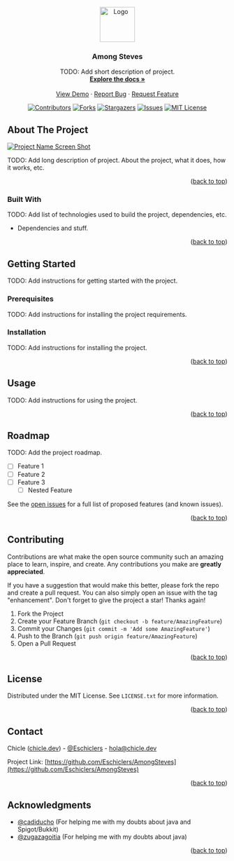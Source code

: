 <div id="top"></div>

<!-- PROJECT LOGO -->
<br />
<div align="center">
  <a href="https://github.com/Eschiclers/AmongSteves">
    <img src="images/logo.png" alt="Logo" width="80" height="80">
  </a>

<h3 align="center">Among Steves</h3>

  <p align="center">
    TODO: Add short description of project.
    <br />
    <a href="https://github.com/Eschiclers/AmongSteves"><strong>Explore the docs »</strong></a>
    <br />
    <br />
    <a href="https://github.com/Eschiclers/AmongSteves">View Demo</a>
    ·
    <a href="https://github.com/Eschiclers/AmongSteves/issues">Report Bug</a>
    ·
    <a href="https://github.com/Eschiclers/AmongSteves/issues">Request Feature</a>
  </p>


  <!-- PROJECT SHIELDS -->
  [![Contributors][contributors-shield]][contributors-url]
  [![Forks][forks-shield]][forks-url]
  [![Stargazers][stars-shield]][stars-url]
  [![Issues][issues-shield]][issues-url]
  [![MIT License][license-shield]][license-url]

</div>

<!-- TABLE OF CONTENTS -->
<!--
<details>
  <summary>Table of Contents</summary>
  <ol>
    <li>
      <a href="#about-the-project">About The Project</a>
      <ul>
        <li><a href="#built-with">Built With</a></li>
      </ul>
    </li>
    <li>
      <a href="#getting-started">Getting Started</a>
      <ul>
        <li><a href="#prerequisites">Prerequisites</a></li>
        <li><a href="#installation">Installation</a></li>
      </ul>
    </li>
    <li><a href="#usage">Usage</a></li>
    <li><a href="#roadmap">Roadmap</a></li>
    <li><a href="#contributing">Contributing</a></li>
    <li><a href="#license">License</a></li>
    <li><a href="#contact">Contact</a></li>
    <li><a href="#acknowledgments">Acknowledgments</a></li>
  </ol>
</details>
--->



<!-- ABOUT THE PROJECT -->

## About The Project

[![Project Name Screen Shot][product-screenshot]](https://github.com/Eschiclers/AmongSteves)

TODO: Add long description of project. About the project, what it does, how it works, etc.

<p align="right">(<a href="#top">back to top</a>)</p>

### Built With
TODO: Add list of technologies used to build the project, dependencies, etc.
* Dependencies and stuff.

<p align="right">(<a href="#top">back to top</a>)</p>



<!-- GETTING STARTED -->

## Getting Started

TODO: Add instructions for getting started with the project.

### Prerequisites

TODO: Add instructions for installing the project requirements.

### Installation

TODO: Add instructions for installing the project.

<p align="right">(<a href="#top">back to top</a>)</p>



<!-- USAGE EXAMPLES -->

## Usage

TODO: Add instructions for using the project.

<p align="right">(<a href="#top">back to top</a>)</p>



<!-- ROADMAP -->

## Roadmap

TODO: Add the project roadmap.

- [ ] Feature 1
- [ ] Feature 2
- [ ] Feature 3
    - [ ] Nested Feature

See the [open issues](https://github.com/Eschiclers/AmongSteves/issues) for a full list of proposed features (and
known issues).

<p align="right">(<a href="#top">back to top</a>)</p>



<!-- CONTRIBUTING -->

## Contributing

Contributions are what make the open source community such an amazing place to learn, inspire, and create. Any
contributions you make are **greatly appreciated**.

If you have a suggestion that would make this better, please fork the repo and create a pull request. You can also
simply open an issue with the tag "enhancement".
Don't forget to give the project a star! Thanks again!

1. Fork the Project
2. Create your Feature Branch (`git checkout -b feature/AmazingFeature`)
3. Commit your Changes (`git commit -m 'Add some AmazingFeature'`)
4. Push to the Branch (`git push origin feature/AmazingFeature`)
5. Open a Pull Request

<p align="right">(<a href="#top">back to top</a>)</p>



<!-- LICENSE -->

## License

Distributed under the MIT License. See `LICENSE.txt` for more information.

<p align="right">(<a href="#top">back to top</a>)</p>



<!-- CONTACT -->

## Contact

Chicle (<a href="https://chicle.dev/">chicle.dev</a>) - [@Eschiclers](https://twitter.com/Eschiclers) - <a href="mailto:hola@chicle.dev">hola@chicle.dev</a>

Project Link: [https://github.com/Eschiclers/AmongSteves](https://github.com/Eschiclers/AmongSteves)

<p align="right">(<a href="#top">back to top</a>)</p>



<!-- ACKNOWLEDGMENTS -->

## Acknowledgments

* [@cadiducho](https://github.com/cadiducho) (For helping me with my doubts about java and Spigot/Bukkit)
* [@zugazagoitia](https://github.com/zugazagoitia) (For helping me with my doubts about java)

<p align="right">(<a href="#top">back to top</a>)</p>



<!-- MARKDOWN LINKS & IMAGES -->
<!-- https://www.markdownguide.org/basic-syntax/#reference-style-links -->

[contributors-shield]: https://img.shields.io/github/contributors/Eschiclers/AmongSteves.svg?style=for-the-badge

[contributors-url]: https://github.com/Eschiclers/AmongSteves/graphs/contributors

[forks-shield]: https://img.shields.io/github/forks/Eschiclers/AmongSteves.svg?style=for-the-badge

[forks-url]: https://github.com/Eschiclers/AmongSteves/network/members

[stars-shield]: https://img.shields.io/github/stars/Eschiclers/AmongSteves.svg?style=for-the-badge

[stars-url]: https://github.com/Eschiclers/AmongSteves/stargazers

[issues-shield]: https://img.shields.io/github/issues/Eschiclers/AmongSteves.svg?style=for-the-badge

[issues-url]: https://github.com/Eschiclers/AmongSteves/issues

[license-shield]: https://img.shields.io/github/license/Eschiclers/AmongSteves.svg?style=for-the-badge

[license-url]: https://github.com/Eschiclers/AmongSteves/blob/master/LICENSE.txt

[linkedin-shield]: https://img.shields.io/badge/-LinkedIn-black.svg?style=for-the-badge&logo=linkedin&colorB=555

[linkedin-url]: https://linkedin.com/in/linkedin_username

[product-screenshot]: images/screenshot.png
